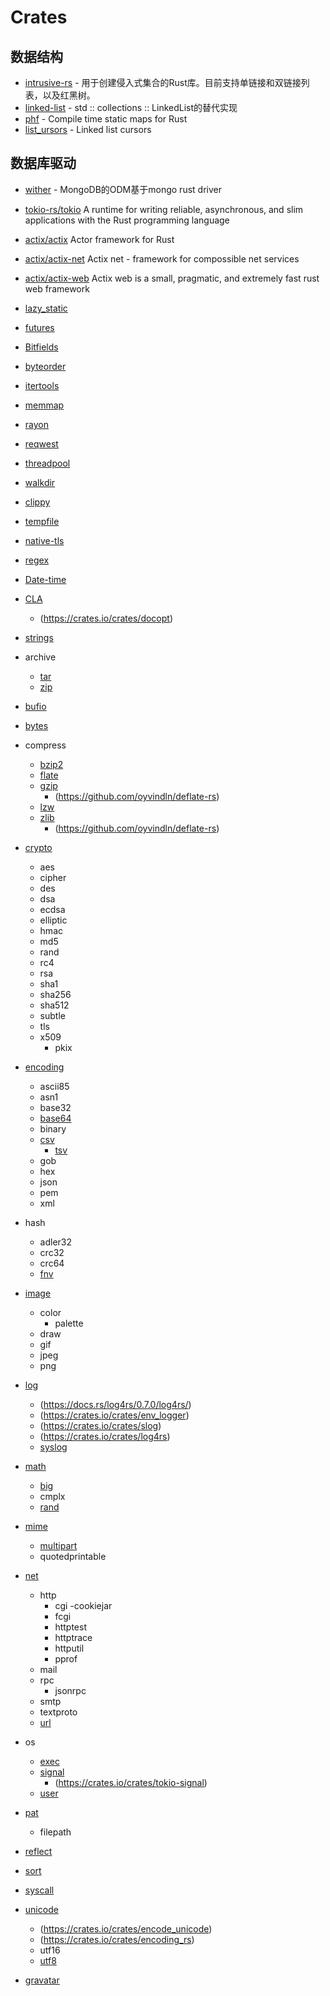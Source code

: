 # Crates

## 数据结构

* [intrusive-rs](https://crates.io/crates/intrusive-collections) - 用于创建侵入式集合的Rust库。目前支持单链接和双链接列表，以及红黑树。
* [linked-list](https://crates.io/crates/linked-list) - std :: collections :: LinkedList的替代实现
* [phf](https://crates.io/crates/phf) - Compile time static maps for Rust
* [list_ursors](https://github.com/4e554c4c/list_cursors) - Linked list cursors

## 数据库驱动

* [wither](https://github.com/thedodd/wither) - MongoDB的ODM基于mongo rust driver

* [tokio-rs/tokio](https://github.com/tokio-rs/tokio) A runtime for writing reliable, asynchronous, and slim applications with the Rust programming language

* [actix/actix](https://github.com/actix/actix) Actor framework for Rust

* [actix/actix-net](https://github.com/actix/actix-net) Actix net - framework for compossible net services

* [actix/actix-web](https://github.com/actix/actix-web) Actix web is a small, pragmatic, and extremely fast rust web framework

* [lazy_static](https://crates.io/crates/lazy_static)

* [futures](https://crates.io/crates/futures)

* [Bitfields](https://docs.rs/bitflags/0.9.1/bitflags)

* [byteorder](https://docs.rs/byteorder/1.0.0/byteorder/)

* [itertools](https://docs.rs/itertools/0.6.0/itertools/)

* [memmap](https://docs.rs/memmap/0.5.2/memmap/)

* [rayon](https://docs.rs/rayon/0.8.2/rayon/)

* [reqwest](https://docs.rs/reqwest/0.6.2/reqwest/)

* [threadpool](https://docs.rs/threadpool/1.3.2/threadpool/)

* [walkdir](https://docs.rs/walkdir/1/walkdir/)

* [clippy](https://crates.io/crates/clippy)

* [tempfile](https://crates.io/crates/tempfile)

* [native-tls](https://crates.io/crates/native-tls)

* [regex](https://crates.io/crates/regex)

* [Date-time](https://crates.io/crates/chrono)

* [CLA](https://crates.io/crates/clap)
  * (https://crates.io/crates/docopt)

* [strings](https://crates.io/crates/strings)

* archive
  * [tar](https://crates.io/crates/tar)
  * [zip](https://crates.io/crates/zip)

* [bufio](https://crates.io/crates/bufstream)

* [bytes](https://crates.io/crates/bytes)

* compress
  * [bzip2](http://alexcrichton.com/bzip2-rs/bzip2/index.html)
  * [flate](https://docs.rs/flate2/0.2.19/flate2/)
  * [gzip](https://github.com/sile/libflate)
    * (https://github.com/oyvindln/deflate-rs)
  * [lzw](https://crates.io/crates/lzw)
  * [zlib](https://github.com/sile/libflate )
    * (https://github.com/oyvindln/deflate-rs)

* [crypto](https://github.com/briansmith/ring)
  * aes
  * cipher
  * des
  * dsa
  * ecdsa
  * elliptic
  * hmac
  * md5
  * rand
  * rc4
  * rsa
  * sha1
  * sha256
  * sha512
  * subtle
  * tls
  * x509
    * pkix

* [encoding](https://crates.io/crates/serde)
  * ascii85
  * asn1
  * base32
  * [base64](https://crates.io/crates/base64)
  * binary
  * [csv](https://crates.io/crates/csv)
    * [tsv](https://crates.io/crates/tsv) 
  * gob
  * hex
  * json
  * pem
  * xml

* hash
  * adler32
  * crc32
  * crc64
  * [fnv](https://crates.io/crates/fnv)

* [image](https://crates.io/crates/image)
  * color
    * palette
  * draw
  * gif
  * jpeg
  * png

* [log](https://crates.io/crates/log)
  * (https://docs.rs/log4rs/0.7.0/log4rs/)  
  * (https://crates.io/crates/env_logger)  
  * (https://crates.io/crates/slog) 
  * (https://crates.io/crates/log4rs)
  * [syslog](https://crates.io/crates/syslog)

* [math](https://docs.rs/num/0.1.39/num/)
  * [big](https://crates.io/crates/big)
  * cmplx
  * [rand](https://crates.io/crates/rand)

* [mime](https://crates.io/crates/mime)
  * [multipart](https://crates.io/crates/mime_multipart)
  * quotedprintable

* [net](https://crates.io/crates/net2/)
  * http
    * cgi
    -cookiejar
    * fcgi
    * httptest
    * httptrace
    * httputil
    * pprof
  * mail
  * rpc
    * jsonrpc
  * smtp
  * textproto
  * [url](https://crates.io/crates/url/)

* os
  * [exec](https://crates.io/crates/exec)
  * [signal](https://crates.io/crates/signal)
    * (https://crates.io/crates/tokio-signal)
  * [user](https://crates.io/crates/users/)

* [pat](https://github.com/saschagrunert/path)
  * filepath

* [reflect](https://crates.io/crates/typeable)

* [sort](https://crates.io/crates/quickersort)

* [syscall](https://crates.io/crates/sc)

* [unicode](https://crates.io/crates/unicode-normalization ) 
  * (https://crates.io/crates/encode_unicode) 
  * (https://crates.io/crates/encoding_rs)
  * utf16
  * [utf8](https://crates.io/crates/utf8-ranges)

* [gravatar](https://crates.io/crates/gravatar)
